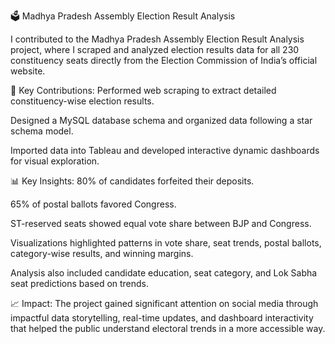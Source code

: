 🗳️ Madhya Pradesh Assembly Election Result Analysis

I contributed to the Madhya Pradesh Assembly Election Result Analysis project, where I scraped and analyzed election results data for all 230 constituency seats directly from the Election Commission of India’s official website.

🔧 Key Contributions:
Performed web scraping to extract detailed constituency-wise election results.

Designed a MySQL database schema and organized data following a star schema model.

Imported data into Tableau and developed interactive dynamic dashboards for visual exploration.

📊 Key Insights:
80% of candidates forfeited their deposits.

65% of postal ballots favored Congress.

ST-reserved seats showed equal vote share between BJP and Congress.

Visualizations highlighted patterns in vote share, seat trends, postal ballots, category-wise results, and winning margins.

Analysis also included candidate education, seat category, and Lok Sabha seat predictions based on trends.

📈 Impact:
The project gained significant attention on social media through impactful data storytelling, real-time updates, and dashboard interactivity that helped the public understand electoral trends in a more accessible way.
